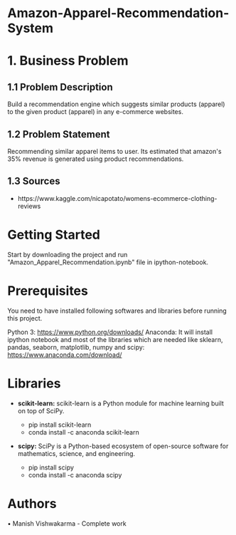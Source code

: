 # Amazon-Apparel-Recommendation-System

<h1>1. Business Problem </h1>

<h2> 1.1 Problem Description </h2>

<p>
Build a recommendation engine which suggests similar products (apparel) to the given product (apparel) in any e-commerce websites.
</p>

<h2> 1.2 Problem Statement </h2>
<p>
Recommending similar apparel items to user. Its estimated that amazon's 35% revenue is generated using product recommendations.
</p>

<h2> 1.3 Sources </h2>
<ul>
<li> https://www.kaggle.com/nicapotato/womens-ecommerce-clothing-reviews</li>
</ul>

# Getting Started
Start by downloading the project and run "Amazon_Apparel_Recommendation.ipynb" file in ipython-notebook.

# Prerequisites
You need to have installed following softwares and libraries before running this project.

Python 3: https://www.python.org/downloads/
Anaconda: It will install ipython notebook and most of the libraries which are needed like sklearn, pandas, seaborn, matplotlib, numpy and scipy: https://www.anaconda.com/download/

# Libraries
* __scikit-learn:__ scikit-learn is a Python module for machine learning built on top of SciPy.
    * pip install scikit-learn
    * conda install -c anaconda scikit-learn

* __scipy:__ SciPy is a Python-based ecosystem of open-source software for mathematics, science, and engineering.
    * pip install scipy
    * conda install -c anaconda scipy
    
# Authors
• Manish Vishwakarma - Complete work
